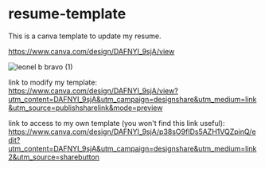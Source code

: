 # resume-template
This is a canva template to update my resume.

https://www.canva.com/design/DAFNYI_9sjA/view

![leonel b  bravo (1)](https://user-images.githubusercontent.com/96897286/192826092-c3f3d6a9-f908-4cbf-87a4-2413dc283612.png)


link to modify my template:
https://www.canva.com/design/DAFNYI_9sjA/view?utm_content=DAFNYI_9sjA&utm_campaign=designshare&utm_medium=link&utm_source=publishsharelink&mode=preview

link to access to my own template (you won't find this link useful):
https://www.canva.com/design/DAFNYI_9sjA/p38sO9fIDs5AZH1VQZpinQ/edit?utm_content=DAFNYI_9sjA&utm_campaign=designshare&utm_medium=link2&utm_source=sharebutton

